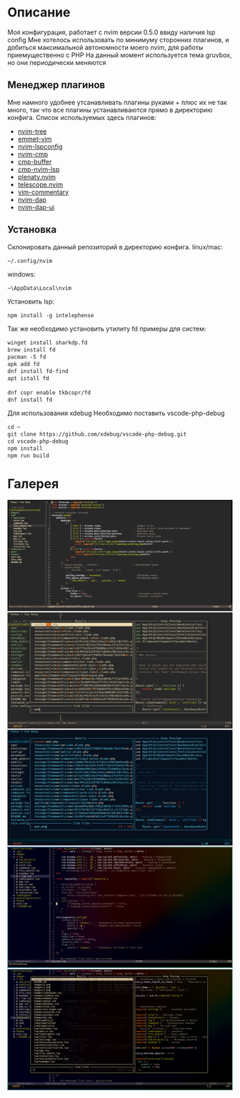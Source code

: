 # Описание
Моя конфигурация, работает с nvim версии 0.5.0 ввиду наличия lsp config
Мне хотелось использовать по минимуму сторонних плагинов, и добиться максимальной автономности моего nvim, для работы приемущественно с PHP
На данный момент используется тема gruvbox, но они периодически меняются

## Менеджер плагинов
Мне намного удобнее утсанавливать плагины руками + плюс их не так много, так что все плагины устанавливаются прямо в директорию конфига. Список используемых здесь плагинов:
- [nvim-tree](https://github.com/nvim-tree/nvim-tree.lua)
- [emmet-vim](https://github.com/mattn/emmet-vim)
- [nvim-lspconfig](https://github.com/neovim/nvim-lspconfig)
- [nvim-cmp](https://github.com/hrsh7th/nvim-cmp)
- [cmp-buffer](https://github.com/hrsh7th/cmp-buffer.git)
- [cmp-nvim-lsp](https://github.com/hrsh7th/cmp-nvim-lsp)
- [plenaty.nvim](https://github.com/nvim-lua/plenary.nvim)
- [telescope.nvim](https://github.com/nvim-telescope/telescope.nvim)
- [vim-commentary](https://github.com/tpope/vim-commentary)
- [nvim-dap](https://github.com/mfussenegger/nvim-dap)
- [nvim-dap-ui](https://github.com/rcarriga/nvim-dap-ui.git)


## Установка
Склонировать данный репозиторий в директорию конфига.
linux/mac:
```
~/.config/nvim
```
windows:
```
~\AppData\Local\nvim
```
Установить lsp:
```
npm install -g intelephense
```

Так же необходимо установить утилиту fd примеры для систем:
```
winget install sharkdp.fd
brew install fd
pacman -S fd
apk add fd
dnf install fd-find
apt istall fd

dnf copr enable tkbcopr/fd
dnf install fd
```

Для использования xdebug Необходимо поставить vscode-php-debug
```
cd ~
git clone https://github.com/xdebug/vscode-php-debug.git
cd vscode-php-debug
npm install
npm run build
```
# Галерея
![image1](images/1.png)
![image2](images/2.png)
![image3](images/3.png)
![image4](images/4.png)
![image5](images/5.png)



<!-- # vim-plug -->
<!-- linux/mac -->
<!-- ~~~ -->
<!-- sh -c 'curl -fLo "${XDG_DATA_HOME:-$HOME/.local/share}"/nvim/site/autoload/plug.vim --create-dirs \ -->
<!--        https://raw.githubusercontent.com/junegunn/vim-plug/master/plug.vim' -->
<!-- ~~~ -->
<!-- windows(powershell) -->
<!-- ~~~ -->
<!-- iwr -useb https://raw.githubusercontent.com/junegunn/vim-plug/master/plug.vim |` -->
<!--     ni "$(@($env:XDG_DATA_HOME, $env:LOCALAPPDATA)[$null -eq $env:XDG_DATA_HOME])/nvim-data/site/autoload/plug.vim" -Force -->
<!-- ~~~  -->
<!-- in nvim: -->
<!-- ~~~ -->
<!-- PlugInstall -->
<!-- ~~~ -->


<!-- # packer -->
<!-- linux/mac -->
<!-- ~~~ -->
<!-- git clone --depth 1 https://github.com/wbthomason/packer.nvim\ -->
<!--  ~/.local/share/nvim/site/pack/packer/start/packer.nvim -->
<!-- ~~~ -->
<!-- windows(powershell) -->
<!-- ~~~ -->
<!-- git clone https://github.com/wbthomason/packer.nvim "$env:LOCALAPPDATA\nvim-data\site\pack\packer\start\packer.nvim" -->
<!-- ~~~ -->
<!-- in nvim: -->
<!-- ~~~ -->
<!-- PackerSync -->
<!-- ~~~ -->
